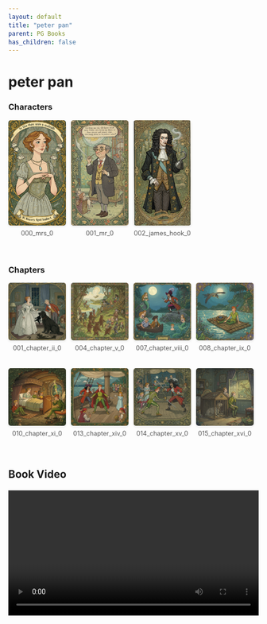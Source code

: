 ```yaml
---
layout: default
title: "peter pan"
parent: PG Books
has_children: false
---
```



<style>
.image-gallery {
  display: flex;
  flex-wrap: wrap;
  justify-content: space-between;
  margin-bottom: 20px;
}

.image-row {
  display: flex;
  justify-content: flex-start;
  width: 100%;
  margin-bottom: 20px;
}

.image-item {
  width: 23%;
  margin-right: 2%;
  text-align: center;
}

.image-item:last-child {
  margin-right: 0;
}

.image-item img {
  width: 100%;
  height: auto;
  object-fit: cover;
  border-radius: 5px;
  box-shadow: 0 2px 4px rgba(0,0,0,0.1);
}

.image-item p {
  margin-top: 5px;
  font-size: 0.9em;
  color: #555;
}

.video-container {
  margin: 20px 0;
}
</style>


# peter pan

<h3>Characters</h3>
<div class="image-gallery">
<div class="image-row">
  <div class="image-item">
    <img src="../../assets/pg_books_ai_generated_photos/peter_pan/characters/000_mrs_0.png" alt="000_mrs_0">
    <p>000_mrs_0</p>
  </div>
  <div class="image-item">
    <img src="../../assets/pg_books_ai_generated_photos/peter_pan/characters/001_mr_0.png" alt="001_mr_0">
    <p>001_mr_0</p>
  </div>
  <div class="image-item">
    <img src="../../assets/pg_books_ai_generated_photos/peter_pan/characters/002_james_hook_0.png" alt="002_james_hook_0">
    <p>002_james_hook_0</p>
  </div>
</div>
</div>

<h3>Chapters</h3>
<div class="image-gallery">
<div class="image-row">
  <div class="image-item">
    <img src="../../assets/pg_books_ai_generated_photos/peter_pan/chapters/001_chapter_ii_0.png" alt="001_chapter_ii_0">
    <p>001_chapter_ii_0</p>
  </div>
  <div class="image-item">
    <img src="../../assets/pg_books_ai_generated_photos/peter_pan/chapters/004_chapter_v_0.png" alt="004_chapter_v_0">
    <p>004_chapter_v_0</p>
  </div>
  <div class="image-item">
    <img src="../../assets/pg_books_ai_generated_photos/peter_pan/chapters/007_chapter_viii_0.png" alt="007_chapter_viii_0">
    <p>007_chapter_viii_0</p>
  </div>
  <div class="image-item">
    <img src="../../assets/pg_books_ai_generated_photos/peter_pan/chapters/008_chapter_ix_0.png" alt="008_chapter_ix_0">
    <p>008_chapter_ix_0</p>
  </div>
</div>
<div class="image-row">
  <div class="image-item">
    <img src="../../assets/pg_books_ai_generated_photos/peter_pan/chapters/010_chapter_xi_0.png" alt="010_chapter_xi_0">
    <p>010_chapter_xi_0</p>
  </div>
  <div class="image-item">
    <img src="../../assets/pg_books_ai_generated_photos/peter_pan/chapters/013_chapter_xiv_0.png" alt="013_chapter_xiv_0">
    <p>013_chapter_xiv_0</p>
  </div>
  <div class="image-item">
    <img src="../../assets/pg_books_ai_generated_photos/peter_pan/chapters/014_chapter_xv_0.png" alt="014_chapter_xv_0">
    <p>014_chapter_xv_0</p>
  </div>
  <div class="image-item">
    <img src="../../assets/pg_books_ai_generated_photos/peter_pan/chapters/015_chapter_xvi_0.png" alt="015_chapter_xvi_0">
    <p>015_chapter_xvi_0</p>
  </div>
</div>
</div>

<h2>Book Video</h2>
<div class="video-container">
  <video controls width="100%">
    <source src="../../assets/pg_books_ai_generated_videos/peter_pan.mp4" type="video/mp4">
    Your browser does not support the video tag.
  </video>
</div>


